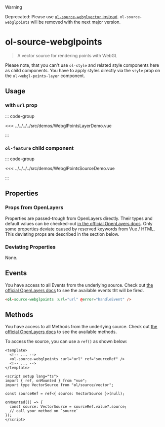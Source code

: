 > [!WARNING]
> Deprecated: Please use [`ol-source-webglvector` instead](../webglvector/).
> `ol-source-webglpoints` will be removed with the next major version.

# ol-source-webglpoints

> A vector source for rendering points with WebGL

Please note, that you can't use `ol-style` and related style components here as child components.
You have to apply styles directly via the `style` prop on the `ol-webgl-points-layer` component.

<script setup>
import WebglPointsLayerDemo from "@demos/WebglPointsLayerDemo.vue"
import WebglPointsSourceDemo from "@demos/WebglPointsSourceDemo.vue"
</script>

## Usage

### with `url` prop

<ClientOnly>
<WebglPointsLayerDemo />
</ClientOnly>

::: code-group

<<< ../../../../src/demos/WebglPointsLayerDemo.vue

:::

### `ol-feature` child component

<ClientOnly>
<WebglPointsSourceDemo />
</ClientOnly>

::: code-group

<<< ../../../../src/demos/WebglPointsSourceDemo.vue

:::

## Properties

### Props from OpenLayers

Properties are passed-trough from OpenLayers directly.
Their types and default values can be checked-out [in the official OpenLayers docs](https://openlayers.org/en/latest/apidoc/module-ol_source_Vector-VectorSource.html).
Only some properties deviate caused by reserved keywords from Vue / HTML.
This deviating props are described in the section below.

### Deviating Properties

None.

## Events

You have access to all Events from the underlying source.
Check out [the official OpenLayers docs](https://openlayers.org/en/latest/apidoc/module-ol_source_Vector-VectorSource.html) to see the available events tht will be fired.

```html
<ol-source-webglpoints :url="url" @error="handleEvent" />
```

## Methods

You have access to all Methods from the underlying source.
Check out [the official OpenLayers docs](https://openlayers.org/en/latest/apidoc/module-ol_source_Vector-VectorSource.html) to see the available methods.

To access the source, you can use a `ref()` as shown below:

```vue
<template>
  <!-- ... -->
  <ol-source-webglpoints :url="url" ref="sourceRef" />
  <!-- ... -->
</template>

<script setup lang="ts">
import { ref, onMounted } from "vue";
import type VectorSource from "ol/source/vector";

const sourceRef = ref<{ source: VectorSource }>(null);

onMounted(() => {
  const source: VectorSource = sourceRef.value?.source;
  // call your method on `source`
});
</script>
```
